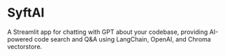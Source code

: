 # SyftAI
A Streamlit app for chatting with GPT about your codebase, providing AI-powered code search and Q&amp;A using LangChain, OpenAI, and Chroma vectorstore.
